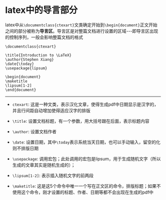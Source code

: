 # latex中的导言部分
latex中从`\documentclass{ctexart}`文类确定开始到`\begin{document}`正文开始之间的部分被称为**导言区**。导言区是对整篇文档进行设置的区域---即导言区出现的控制序列，一般会影响整篇文档的格式
```
\documentclass{ctexart}

\title{Introduction to \LaTeX}
\author{Stephen Xiang}
\date{\today}
\usepackage{lipsum}

\begin{document}
\maketitle
\lipsum[1-2]
\end{document}
```
---
- `ctexart`: 这是一种文类，表示汉化文章，使得生成pdf中日期显示是汉字的，并且行间距自动增加使得适应汉字的排版

- `\title`: 设置文档标题，有一个参数，用大括号跟在后面，表示标题内容

- `\author`: 设置文档作者

- `\date`: 设置日期，其中`\today`表示系统当天日期，也可以手动输入，留空的化则不排版日期

- `\usepackage`: 调用宏包；此处调用的宏包是lipsum，用于生成随机文字（所以生成的文章其实是随机生成的）；

- `\lipsum[1-2]`: 表示插入随机文字的前两段

- `\maketitle`: 这是这5个命令中唯一一个写在正文区的命令，排版标题；如果不使用这个命令，刚才设置的标题、作者、日期等都不会出现在生成的pdf中


